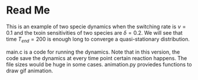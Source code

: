# Read Me
This is an example of two specie dynamics when the switching rate is $\nu=0.1$ and the txoin sensitivities of two species are $\delta=0.2$. 
We will see that time $T_{end}=200$ is enough long to converge a quasi-stationary distribution.

main.c is a code for running the dynamics. Note that in this version, the code save the dynamics at every time point certain reaction happens. The file sizes would be huge in some cases.
animation.py proviedes functions to draw gif animation. 
